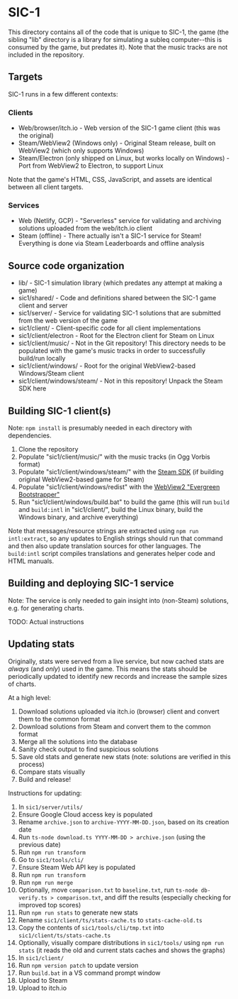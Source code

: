 # SIC-1
This directory contains all of the code that is unique to SIC-1, the game (the sibling "lib" directory is a library for simulating a subleq computer--this is consumed by the game, but predates it). Note that the music tracks are not included in the repository.

## Targets
SIC-1 runs in a few different contexts:

### Clients
* Web/browser/itch.io - Web version of the SIC-1 game client (this was the original)
* Steam/WebView2 (Windows only) - Original Steam release, built on WebView2 (which only supports Windows)
* Steam/Electron (only shipped on Linux, but works locally on Windows) - Port from WebView2 to Electron, to support Linux

Note that the game's HTML, CSS, JavaScript, and assets are identical between all client targets.

### Services
* Web (Netlify, GCP) - "Serverless" service for validating and archiving solutions uploaded from the web/itch.io client
* Steam (offline) - There actually isn't a SIC-1 service for Steam! Everything is done via Steam Leaderboards and offline analysis

## Source code organization
* lib/ - SIC-1 simulation library (which predates any attempt at making a game)
* sic1/shared/ - Code and definitions shared between the SIC-1 game client and server
* sic1/server/ - Service for validating SIC-1 solutions that are submitted from the web version of the game
* sic1/client/ - Client-specific code for all client implementations
* sic1/client/electron - Root for the Electron client for Steam on Linux
* sic1/client/music/ - Not in the Git repository! This directory needs to be populated with the game's music tracks in order to successfully build/run locally
* sic1/client/windows/ - Root for the original WebView2-based Windows/Steam client
* sic1/client/windows/steam/ - Not in this repository! Unpack the Steam SDK here

## Building SIC-1 client(s)
Note: `npm install` is presumably needed in each directory with dependencies.

1. Clone the repository
1. Populate "sic1/client/music/" with the music tracks (in Ogg Vorbis format)
1. Populate "sic1/client/windows/steam/" with the [Steam SDK](https://partner.steamgames.com/downloads/list) (if building original WebView2-based game for Steam)
1. Populate "sic1/client/windows/redist" with the [WebView2 "Evergreen Bootstrapper"](https://developer.microsoft.com/en-us/microsoft-edge/webview2/?form=MA13LH#download)
1. Run "sic1/client/windows/build.bat" to build the game (this will run `build` and `build:intl` in "sic1/client/", build the Linux binary, build the Windows binary, and archive everything)

Note that messages/resource strings are extracted using `npm run intl:extract`, so any updates to English strings should run that command and then also update translation sources for other languages. The `build:intl` script compiles translations and generates helper code and HTML manuals.

## Building and deploying SIC-1 service
Note: The service is only needed to gain insight into (non-Steam) solutions, e.g. for generating charts.

TODO: Actual instructions

## Updating stats
Originally, stats were served from a live service, but now cached stats are *always* (and *only*) used in the game. This means the stats should be periodically updated to identify new records and increase the sample sizes of charts.

At a high level:

1. Download solutions uploaded via itch.io (browser) client and convert them to the common format
1. Download solutions from Steam and convert them to the common format
1. Merge all the solutions into the database
1. Sanity check output to find suspicious solutions
1. Save old stats and generate new stats (note: solutions are verified in this process)
1. Compare stats visually
1. Build and release!

Instructions for updating:

1. In `sic1/server/utils/`
1. Ensure Google Cloud access key is populated
1. Rename `archive.json` to `archive-YYYY-MM-DD.json`, based on its creation date
1. Run `ts-node download.ts YYYY-MM-DD > archive.json` (using the previous date)
1. Run `npm run transform`
1. Go to `sic1/tools/cli/`
1. Ensure Steam Web API key is populated
1. Run `npm run transform`
1. Run `npm run merge`
1. Optionally, move `comparison.txt` to `baseline.txt`, run `ts-node db-verify.ts > comparison.txt`, and diff the results (especially checking for improved top scores)
1. Run `npm run stats` to generate new stats
1. Rename `sic1/client/ts/stats-cache.ts` to `stats-cache-old.ts`
1. Copy the contents of `sic1/tools/cli/tmp.txt` into `sic1/client/ts/stats-cache.ts`
1. Optionally, visually compare distributions in `sic1/tools/` using `npm run stats` (it reads the old and current stats caches and shows the graphs)
1. In `sic1/client/`
1. Run `npm version patch` to update version
1. Run `build.bat` in a VS command prompt window
1. Upload to Steam
1. Upload to itch.io

